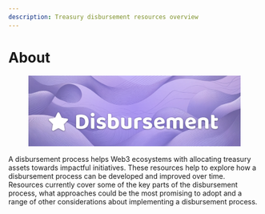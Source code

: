 ```yaml
---
description: Treasury disbursement resources overview
---
```


# About

<figure><img src=".gitbook/assets/disbursement-header-generated.png" alt=""><figcaption></figcaption></figure>

A disbursement process helps Web3 ecosystems with allocating treasury assets towards impactful initiatives. These resources help to explore how a disbursement process can be developed and improved over time. Resources currently cover some of the key parts of the disbursement process, what approaches could be the most promising to adopt and a range of other considerations about implementing a disbursement process.
